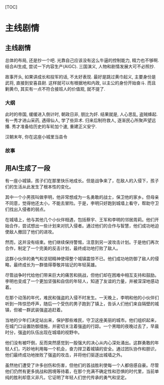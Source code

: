 [TOC]

# 主线剧情

## 主线剧情

总体的布局, 还是抄一个吧. 光靠自己应该没有这么牛逼的控制能力, 精力也不够啊. 结合AI生成, 尝试一下内容生产(AIGC). 三国演义, 人物和剧情发展大可不必照抄. 

故事开头, 如果讲成长和投军的话, 不太好表现. 最好是跳过黄巾起义, 主要身份是武将, 直接到安喜县尉. 这样就可以有根据地和内政, 以主公的身份开始奋斗. 而且剿黄巾, 其实有一点不符合接班人的价值观, 就不提了.

### 大纲

此时的帝国, 缓缓进入倒计时, 朝政日非, 朋比为奸. 结果就是, 人心思乱, 盗贼蜂起.
有一秀才进山采药, 遇得仙人, 学了些异术. 归来后制符救人, 逐渐民心所聚声望远播.
秀才准备给历史的车轮加个速, 重建正义安宁.


汉朝末年, 你在这座小城里当县令

### 故事

## 用AI生成了一段

有一座小城镇，孩子们在那里快乐地成长。但是战争来了，在敌人的入侵下，孩子们的生活从此发生了根本性的变化。

其中一个小男孩叫做李明，他非常想成为一名勇敢的战士，保卫他的家乡。但母亲不同意，觉得他还太小，不能去冒险。于是，李明只好跑到城墙上看守，帮助守卫们找出入侵者的弱点。

在城墙上，他与其他几个小伙伴相遇，包括蔡宇、王军和李明的邻居周莉。他们开始合作，尝试想出一些计划来对抗入侵者。通过他们的合作与智慧，他们成功地迫使敌人撤回了他们的进攻。

然而，这并没有结束。他们继续保持警惕，注意到另一波攻击计划。于是他们再次合作，制定了一个完美的反击计划，最终成功地打败了敌人。

这群小伙伴的勇气和坚韧精神使得整个城镇震惊不已。他们成功地防御了敌人的侵略，最终成长为一群值得尊敬并铭记的年轻英雄。

尽管战争时代给他们带来巨大的痛苦和挑战，但他们却在困难中相互支持和鼓励。李明也变成了一个更加坚强和自信的年轻人，知道了友谊的力量，并被深深地感动着。


在那个动荡的年代，难民和强盗的入侵不时发生。一天晚上，李明和他的小伙伴们听到一阵惊恐呼声，随后一个受伤的男子跑到了镇上，告诉人们他们来自隔壁的城镇，但被一群武装强盗追赶着。

当地的少年们决定站出来，保护那些难民，守卫这座美丽的城市。他们组织起来，在城门口设置防御措施，并密切关注着强盗的行踪。一个黑暗的夜晚过去了，早晨时分，强盗的队伍出现在城墙的视野中。

他们没有被吓倒，反而突然感觉到一股强大的决心从内心深处涌出。这群勇敢的年轻人们，巧妙地利用每一个机会，奋力捍卫着城镇的安全。通过团队协作和胆识，他们最终成功地挫败了强盗的攻击，并将他们驱逐出城墙之外。

虽然他们遭受了许多创伤和伤害，但他们的首战胜利使每一个人都倍感自豪。尽管他们仍然有更多挑战和困境等待着，在那个充满不确定性和恐惧的时代里，当前单纯的胜利却意义非凡，它证明了年轻人们世代传承的勇气和坚定。



